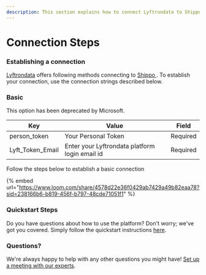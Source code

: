 ```yaml
---
description: This section explains how to connect Lyftrondata to Shippo .
---
```


# Connection Steps

### Establishing a connection

[Lyftrondata](https://www.lyftrondata.com) offers following methods connecting to [Shippo](https://www.lyftrondata.com/integration/commerce-analytics/shippo/)[ ](None/). To establish your connection, use the connection strings described below.

### Basic

This option has been deprecated by Microsoft.

| Key                | Value                                          | Field    |
| ------------------ | ---------------------------------------------- | -------- |
| person\_token      | Your Personal Token                            | Required |
| Lyft\_Token\_Email | Enter your Lyftrondata platform login email id | Required |

Follow the steps below to establish a basic connection

{% embed url="https://www.loom.com/share/4578d22e36f0429ab7429a49b82eaa78?sid=238166b6-b819-456f-b797-48cde71051f1" %}

### Quickstart Steps

Do you have questions about how to use the platform? Don't worry; we've got you covered. Simply follow the quickstart instructions [here](./).

### Questions? <a href="#questions" id="questions"></a>

We're always happy to help with any other questions you might have! [Set up a meeting with our experts](https://www.lyftrondata.com/book-a-meeting/).
